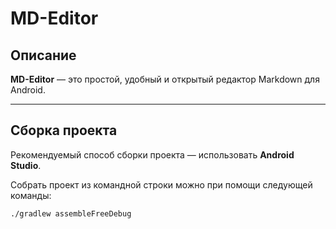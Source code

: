 # MD-Editor

## Описание

**MD-Editor** — это простой, удобный и открытый редактор Markdown для Android.  

---

## Сборка проекта

Рекомендуемый способ сборки проекта — использовать **Android Studio**.

Собрать проект из командной строки можно при помощи следующей команды:

```bash
./gradlew assembleFreeDebug
